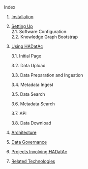 Index

1. [Installation](https://github.com/paulopinheiro1234/hadatac/wiki/HADatAc-User-Guide#1-installing-hadatac)  
2. [Setting Up](https://github.com/paulopinheiro1234/hadatac/wiki/HADatAc-User-Guide#2-setting-up-hadatac)  
  2.1. Software Configuration  
  2.2. Knowledge Graph Bootstrap  
    
3. [Using HADatAc](https://github.com/paulopinheiro1234/hadatac/wiki/HADatAc-User-Guide#3-using-hadatac)

    3.1. Initial Page
    
    3.2. Data Upload 
    
    3.3. Data Preparation and Ingestion
    
    3.4. Metadata Ingest
    
    3.5. Data Search
    
    3.6. Metadata Search
    
    3.7. API
    
    3.8. Data Download

4. [Architecture](https://github.com/paulopinheiro1234/hadatac/wiki/HADatAc-User-Guide#4-architecture)
5. [Data Governance](https://github.com/paulopinheiro1234/hadatac/wiki/HADatAc-User-Guide#5-data-governance)
6. [Projects Involving HADatAc](https://github.com/paulopinheiro1234/hadatac/wiki/HADatAc-User-Guide#6-projects-involved-with-hadatac)
7. [Related Technologies](https://github.com/paulopinheiro1234/hadatac/wiki/HADatAc-User-Guide#7-other-products-and-technologies-related-to-hadatac) 